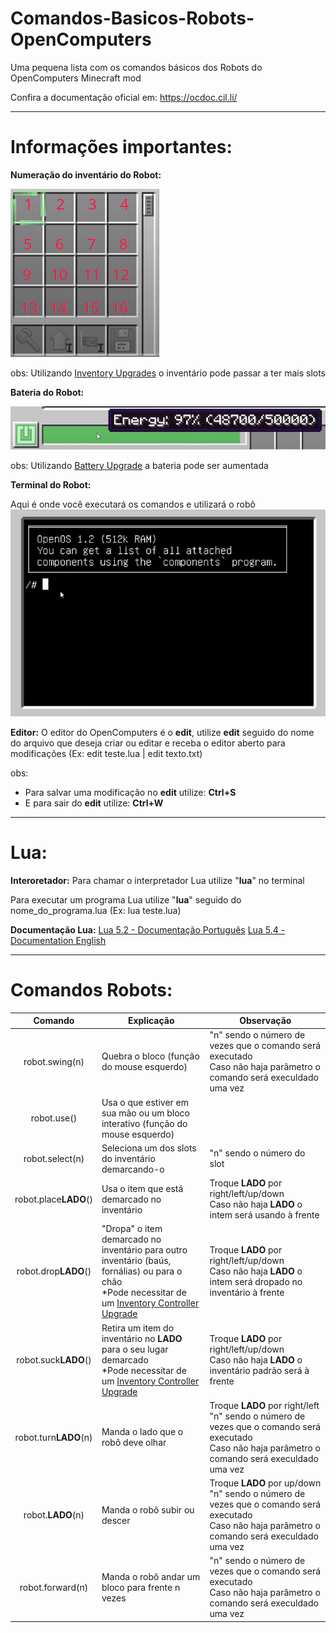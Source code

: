 # Comandos-Basicos-Robots-OpenComputers
Uma pequena lista com os comandos básicos dos Robots do OpenComputers Minecraft mod

Confira a documentação oficial em: https://ocdoc.cil.li/

---------
# Informações importantes:

**Numeração do inventário do Robot:**

![inventario](imagens/inventario_robo.png)

obs: Utilizando [Inventory Upgrades](https://ocdoc.cil.li/item:inventory_upgrade) o inventário pode passar a ter mais slots

**Bateria do Robot:**

![bateria](imagens/bateria_robo.png)

obs: Utilizando [Battery Upgrade](https://ocdoc.cil.li/item:battery_upgrade) a bateria pode ser aumentada

**Terminal do Robot:**

Aqui é onde você executará os comandos e utilizará o robô
![bateria](imagens/terminal_robo.png)

**Editor:**
O editor do OpenComputers é o **edit**, utilize **edit** seguido do nome do arquivo que deseja criar ou editar e receba o editor aberto para modificações (Ex: edit teste.lua | edit texto.txt)

obs:
- Para salvar uma modificação no **edit** utilize: **Ctrl+S**
- E para sair do **edit** utilize: **Ctrl+W**


-------
# Lua:

**Interoretador:**
Para chamar o interpretador Lua utilize "**lua**" no terminal

Para executar um programa Lua utilize "**lua**" seguido do nome_do_programa.lua (Ex: lua teste.lua)

**Documentação Lua:**
[Lua 5.2 - Documentação Português](https://www.lua.org/manual/5.2/pt/)
[Lua 5.4 - Documentation English](https://www.lua.org/manual/5.4/)

--------
# Comandos Robots:

|        Comando        | Explicação                                                                     | Observação                                                                                                                                        |
|:---------------------:|--------------------------------------------------------------------------------|---------------------------------------------------------------------------------------------------------------------------------------------------|
| robot.swing(n)        | Quebra o bloco (função do mouse esquerdo)                                      | "n" sendo o número de vezes que o comando será executado <br> Caso não haja parâmetro o comando será execuldado uma vez                                |
| robot.use()           | Usa o que estiver em sua mão ou um bloco interativo (função do mouse esquerdo) |                                                                                                                                                   |
| robot.select(n)       | Seleciona um dos slots do inventário demarcando-o                              | "n" sendo o número do slot                                                                                                                        |
| robot.place**LADO**() | Usa o item que está demarcado no inventário                                    | Troque **LADO** por right/left/up/down <br> Caso não haja **LADO** o intem será usando à frente                                                        |
| robot.drop**LADO**()  | "Dropa" o item demarcado no inventário para outro inventário (baús, fornálias) ou para o chão <br> *Pode necessitar de um [Inventory Controller Upgrade](https://ocdoc.cil.li/item:inventory_controller_upgrade)                                       | Troque **LADO** por right/left/up/down <br> Caso não haja **LADO** o intem será dropado no inventário à frente                                         |
| robot.suck**LADO**()  | Retira um item do inventário no **LADO** para o seu lugar demarcado <br> *Pode necessitar de um [Inventory Controller Upgrade](https://ocdoc.cil.li/item:inventory_controller_upgrade)           | Troque **LADO** por right/left/up/down <br> Caso não haja **LADO** o inventário padrão será à frente                                                   |
| robot.turn**LADO**(n) | Manda o lado que o robô deve olhar                                             | Troque **LADO** por right/left "n" sendo o número de vezes que o comando será executado <br> Caso não haja parâmetro o comando será execuldado uma vez |
| robot.**LADO**(n)     | Manda o robô subir ou descer                                                   | Troque **LADO** por up/down "n" sendo o número de vezes que o comando será executado <br> Caso não haja parâmetro o comando será execuldado uma vez    |
| robot.forward(n)      | Manda o robô andar um bloco para frente n vezes                                | "n" sendo o número de vezes que o comando será executado <br> Caso não haja parâmetro o comando será execuldado uma vez                                |